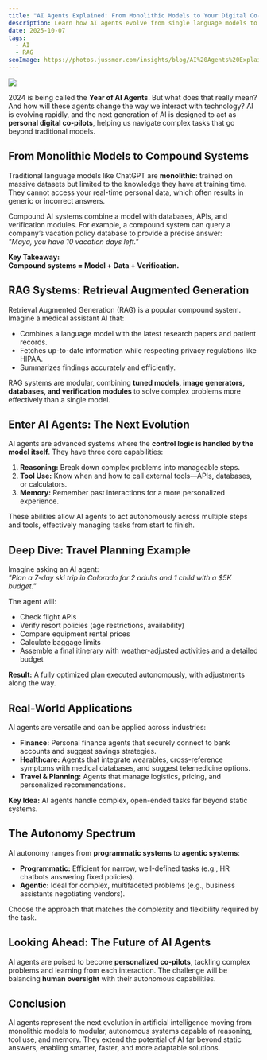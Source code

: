 ```yaml
---
title: "AI Agents Explained: From Monolithic Models to Your Digital Co-Pilots"
description: Learn how AI agents evolve from single language models to modular, autonomous systems capable of reasoning, tool usage, and memory.
date: 2025-10-07
tags:
  - AI
  - RAG
seoImage: https://photos.jussmor.com/insights/blog/AI%20Agents%20Explained/data.png
---
```


![](https://photos.jussmor.com/insights/blog/AI%20Agents%20Explained/data.png)


2024 is being called the **Year of AI Agents**. But what does that really mean? And how will these agents change the way we interact with technology? AI is evolving rapidly, and the next generation of AI is designed to act as **personal digital co-pilots**, helping us navigate complex tasks that go beyond traditional models.


## From Monolithic Models to Compound Systems

Traditional language models like ChatGPT are **monolithic**: trained on massive datasets but limited to the knowledge they have at training time. They cannot access your real-time personal data, which often results in generic or incorrect answers.

Compound AI systems combine a model with databases, APIs, and verification modules. For example, a compound system can query a company’s vacation policy database to provide a precise answer:  
*"Maya, you have 10 vacation days left."*  

**Key Takeaway:**  
**Compound systems = Model + Data + Verification.**


## RAG Systems: Retrieval Augmented Generation

Retrieval Augmented Generation (RAG) is a popular compound system. Imagine a medical assistant AI that:

- Combines a language model with the latest research papers and patient records.  
- Fetches up-to-date information while respecting privacy regulations like HIPAA.  
- Summarizes findings accurately and efficiently.

RAG systems are modular, combining **tuned models, image generators, databases, and verification modules** to solve complex problems more effectively than a single model.


## Enter AI Agents: The Next Evolution

AI agents are advanced systems where the **control logic is handled by the model itself**. They have three core capabilities:

1. **Reasoning:** Break down complex problems into manageable steps.  
2. **Tool Use:** Know when and how to call external tools—APIs, databases, or calculators.  
3. **Memory:** Remember past interactions for a more personalized experience.

These abilities allow AI agents to act autonomously across multiple steps and tools, effectively managing tasks from start to finish.


## Deep Dive: Travel Planning Example

Imagine asking an AI agent:  
*"Plan a 7-day ski trip in Colorado for 2 adults and 1 child with a $5K budget."*

The agent will:

- Check flight APIs  
- Verify resort policies (age restrictions, availability)  
- Compare equipment rental prices  
- Calculate baggage limits  
- Assemble a final itinerary with weather-adjusted activities and a detailed budget

**Result:** A fully optimized plan executed autonomously, with adjustments along the way.


## Real-World Applications

AI agents are versatile and can be applied across industries:

- **Finance:** Personal finance agents that securely connect to bank accounts and suggest savings strategies.  
- **Healthcare:** Agents that integrate wearables, cross-reference symptoms with medical databases, and suggest telemedicine options.  
- **Travel & Planning:** Agents that manage logistics, pricing, and personalized recommendations.  

**Key Idea:** AI agents handle complex, open-ended tasks far beyond static systems.


## The Autonomy Spectrum

AI autonomy ranges from **programmatic systems** to **agentic systems**:

- **Programmatic:** Efficient for narrow, well-defined tasks (e.g., HR chatbots answering fixed policies).  
- **Agentic:** Ideal for complex, multifaceted problems (e.g., business assistants negotiating vendors).  

Choose the approach that matches the complexity and flexibility required by the task.


## Looking Ahead: The Future of AI Agents

AI agents are poised to become **personalized co-pilots**, tackling complex problems and learning from each interaction. The challenge will be balancing **human oversight** with their autonomous capabilities.


## Conclusion

AI agents represent the next evolution in artificial intelligence moving from monolithic models to modular, autonomous systems capable of reasoning, tool use, and memory. They extend the potential of AI far beyond static answers, enabling smarter, faster, and more adaptable solutions.

